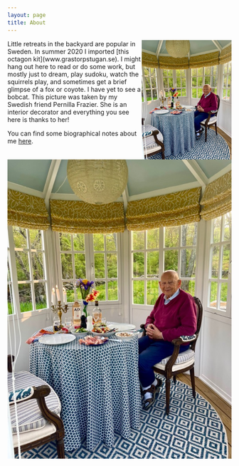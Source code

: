 ```yaml
---
layout: page
title: About
---
```

<img src="/assets/TomAboutpage.jpg" alt="Tom in his backyard" style="width: 40%; height: 40%" align="right">
Little retreats in the backyard are popular in Sweden. In summer 2020 I imported [this octagon kit](www.grastorpstugan.se). I might hang out here to read or do some work, but mostly just to dream, play sudoku, watch the squirrels play, and sometimes get a brief glimpse of a fox or coyote. I have yet to see a bobcat. This picture was taken by my Swedish friend Pernilla Frazier. She is an interior decorator and everything you see here is thanks to her!  

You can find some biographical notes about me [here](https://web.uri.edu/gso/meet/h-thomas-rossby/).



![Tom in his backyard](/assets/TomAboutpage.jpg)
